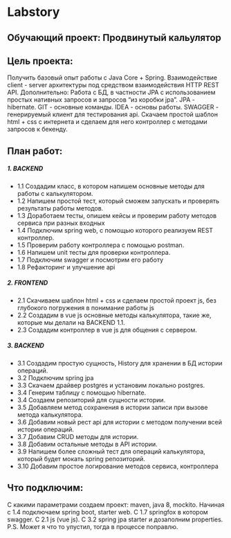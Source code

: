 # Labstory
## Обучающий проект: Продвинутый кальулятор

## Цель проекта: 
Получить базовый опыт работы с Java Core + Spring. Взаимодействие client - server архитектуры под средством взаимодействия HTTP REST API. Дополнительно: Работа с БД, в частности JPA с использованием простых нативных запросов и запросов “из коробки jpa”. JPA - hibernate. GIT - основные команды. IDEA - основы работы. SWAGGER - генерируемый клиент для тестирования api. Скачаем простой шаблон html + css с интернета и сделаем для него контроллер с методами запросов к бекенду.

## План работ:
##### 1. BACKEND
- 1.1 Создадим класс, в котором напишем основные методы для работы с калькулятором.
- 1.2 Напишем простой тест, который сможем запускать и проверять результаты работы методов.
- 1.3 Доработаем тесты, опишем кейсы и проверим работу методов сервиса при разных входных
- 1.4 Подключим spring web, с помощью которого реализуем REST контроллер.
- 1.5 Проверим работу контроллера с помощью postman.
- 1.6 Напишем unit тесты для проверки контроллера.
- 1.7 Подключим swagger и посмотрим его работу
- 1.8 Рефакторинг и улучшение api

##### 2. FRONTEND
- 2.1 Скачиваем шаблон html + css и сделаем простой проект js, без глубокого погружения в понимание работы js
- 2.2 Создадим в vue js основные методы калькулятора, такие же, которые мы делали на BACKEND 1.1.
- 2.3 Создадим контроллер в vue js для общения с сервером.

##### 3. BACKEND
- 3.1 Создадим простую сущность, History для хранении в БД истории операций.
- 3.2 Подключим spring jpa
- 3.3 Скачаем драйвер postgres и установим локально postgres.
- 3.4 Генерим таблицу с помощью hibernate.
- 3.4 Создаем репозиторий для сущности истории.
- 3.5 Добавляем метод сохранения в истории записи при вызове метода калькулятора.
- 3.6 Добавим новый рест api для истории с методом получении всей истории операций.
- 3.7 Добавим CRUD методы для истории.
- 3.8 Добавим остальные методы в API истории.
- 3.9 Напишем более сложный тест для операций калькулятора, который будет мокать spring репозиторий.
- 3.10 Добавим простое логирование методов сервиса, контроллера

## Что подключим:
С какими параметрами создаем проект: maven, java 8, mockito. Начиная с 1.4 подключаем spring boot, starter web. C 1.7 springfox в котором swagger. С 2.1 js (vue js). С 3.2 spring jpa starter и дозаполним properties. P.S. Может я что то упустил, тогда в процессе поправлю.
